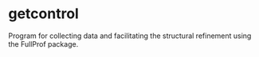 # getcontrol
Program for collecting data and facilitating the structural refinement using the FullProf package.
